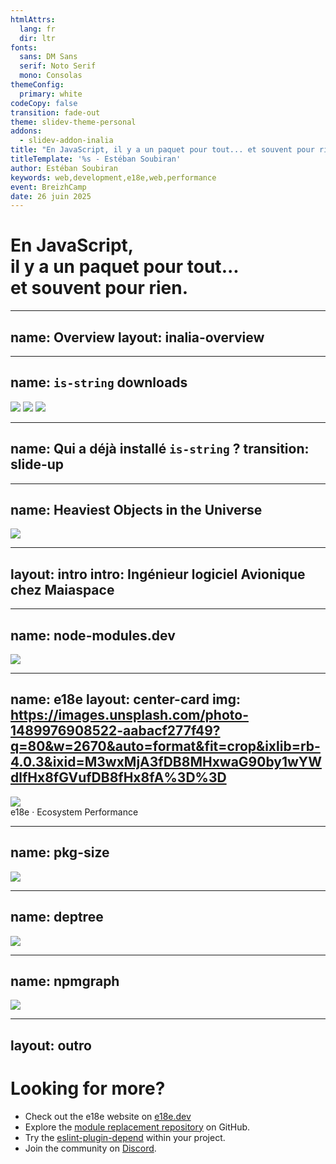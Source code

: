 ```yaml
---
htmlAttrs:
  lang: fr
  dir: ltr
fonts:
  sans: DM Sans
  serif: Noto Serif
  mono: Consolas
themeConfig:
  primary: white
codeCopy: false
transition: fade-out
theme: slidev-theme-personal
addons:
  - slidev-addon-inalia
title: "En JavaScript, il y a un paquet pour tout... et souvent pour rien."
titleTemplate: '%s - Estéban Soubiran'
author: Estéban Soubiran
keywords: web,development,e18e,web,performance
event: BreizhCamp
date: 26 juin 2025
---
```


# En JavaScript,<br>il y a un paquet pour tout...<br>et souvent pour rien.

---
name: Overview
layout: inalia-overview
---

---
name: `is-string` downloads
---

<img src="/is-string-downloads.png" class="absolute top-1/2 left-1/2 translate--1/2 max-w-3/5" />
<v-clicks>
  <img src="/is-string,react-downloads.png" class="absolute top-1/2 left-1/2 translate--1/2 max-w-3/5" />
  <img src="/is-string,react,tailwindcss-downloads.png" class="absolute top-1/2 left-1/2 translate--1/2 max-w-3/5" />
</v-clicks>

<!--

// Présentation des charts

C'est pour vous dire à quel point `is-string` est partout !

-->

---
name: Qui a déjà installé `is-string` ?
transition: slide-up
---

<Inalia
  :questionId="1"
/>

<!--

L'idée est de montrer le paradox que `is-string` est partout maid que personne ne l'a jamais installé.

Le problème, c'est que lors de l'installation d'un package, on ne télécharge pas que le package lui-même, mais aussi toutes ses dépendances, le package.json, le README, la licence, et j'en passe. Au final, le code qui nous intéresse représente une infime partie de ce que l'on télécharge.

 -->

---
name: Heaviest Objects in the Universe
---

<img src="/nodemodules.png" class="absolute top-1/2 left-1/2 translate--1/2 max-w-3/5" />

<!--

Mais on ne veut pas ça. On ne veut pas que notre node_modules devienne la chose la plus lourd de l'univers.

-->

---
layout: intro
intro: Ingénieur logiciel Avionique chez <span class="i-custom-maiaspace inline-block size-5 align-text-top"></span> Maiaspace
---

<!--

Avant d'aller plus loin de vous présenter la manière dont on peut éviter cela, je me présente...

-->

---
name: node-modules.dev
---

<a href="https://node-modules.dev/" target="_blank" class="absolute top-1/2 left-1/2 translate--1/2 w-full border-none">
  <img src="/node-modules.dev.png" class="" />
</a>

<!--

Premier outil !

Permet de voir la réalité de ce qui est installé dans notre node_modules (et ce n'est pas du tout que du JavaScript).

Et dans la réalité, il est possible de se passer complètement d'un paquet comme `is-string` en utilisant du code natif.

Mais si pour `is-string`, c'est facile de le remplacer, il peut exister dans notre project d'autres paquets
qu'on ne connaît pas avec des alternatives qu'on ne connaît pas non plus.

-->

---
name: e18e
layout: center-card
img: https://images.unsplash.com/photo-1489976908522-aabacf277f49?q=80&w=2670&auto=format&fit=crop&ixlib=rb-4.0.3&ixid=M3wxMjA3fDB8MHxwaG90by1wYWdlfHx8fGVufDB8fHx8fA%3D%3D
---

<img src="/e18e.png" class="w-60" />

<div class="mt-4 flex items-center gap-2 text-4xl">
  <span class="bg-gradient-to-br from-[#7cb560] to-[#cf8c3c] bg-clip-text text-transparent font-bold">e18e</span>
  <span>·</span>
  <span>Ecosystem Performance</span>
</div>

<!--

Et c'est là qu'intervient e18e, ou Ecosystem Performance.

C'est un projet qui s'est donné 3 grandes missions :

- Cleanup (nettoyer)
- Speedup (accélérer)
- Levelup (améliorer)

Pour les réaliser, ils listent des bonnes pratiques, créent des outils comme des sites web ou des règles ESLint, forkent des paquets pour les rendre plus performants et travaillent avec l'ensemble de la communauté en proposant des changements dans des paquets populaires.

Et ce que je vous propose pour la suite, c'est que lo'on continue à inspecter `is-string` et à la toute fin, je vous montrerai un cas concret, celui de `storybook`.

https://bsky.app/profile/shilman.net/post/3l7ik3onbbs2b

-->

---
name: pkg-size
---

<a href="https://pkg-size.dev/" target="_blank" class="absolute top-1/2 left-1/2 translate--1/2 w-120 border-none">
  <img src="/pkg-size.dev.png" class="mx-auto rounded-xl" />
</a>

---
name: deptree
---

<a href="https://deptree.rschristian.dev/" target="_blank" class="absolute top-1/2 left-1/2 translate--1/2 w-120 border-none">
  <img src="/deptree.rschristian.dev.png" class="mx-auto rounded-xl" />
</a>

---
name: npmgraph
---

<a href="https://npmgraph.js.org/" target="_blank" class="absolute top-1/2 left-1/2 translate--1/2 w-120 border-none">
  <img src="/npmgraph.js.org.png" class="rounded-xl" />
</a>

---
layout: outro
---

<h1 class="text-4xl font-serif">
  Looking for more?
</h1>

<ul class="op-80">
  <li>
    Check out the e18e website on <a href="https://e18e.dev/" target="_blank">e18e.dev</a>
  </li>
  <li>
    Explore the <a href="https://github.com/es-tooling/module-replacements" target="_blank">module replacement repository</a> on GitHub.
  </li>
    <li>
    Try the <a href="https://github.com/es-tooling/eslint-plugin-depend" target="_blank">eslint-plugin-depend</a> within your project.
  </li>
  <li>
    Join the community on <a href="https://chat.e18e.dev/"  target="_blank">Discord</a>.
  </li>
</ul>

<!--

// ...

Et finalement, se renseigner sur ce mouvement, prendre le temps de regarder et d'introspecter les paquets de nos propres projets, c'est déjà mettre un pas dans ce mouvement !

-->

